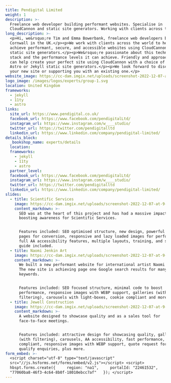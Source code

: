 ```yaml
---
title: Pendigital Limited
weight: 1
description: >-
  Freelance web developer building performant websites. Specialise in
  CloudCannon and static site generators. Working with clients across the globe.
long_description: >-
  <p>Hi, we&rsquo;re Tim and Emma Bowerbank, freelance web developers based in
  Cornwall in the UK.</p><p>We work with clients across the world to help them
  achieve performant, secure, and accessible websites using CloudCannon and
  static site generators.</p><p>We&rsquo;re passionate about this technology
  stack and the performance levels it can achieve. Friendly and approachable, we
  can help create your perfect site using CloudCannon with a choice of Eleventy,
  Astro or Jekyll static site generators.</p><p>We look forward to discussing
  your new site or supporting you with an existing one.</p>
website_image: https://cc-dam.imgix.net/uploads/screenshot-2022-12-07-at-9-45-57-am.png
logo_image: /images/logos/experts/group-1.svg
location: United Kingdom
frameworks:
  - jekyll
  - 11ty
  - astro
links:
  site_url: https://www.pendigital.co.uk/
  facebook_url: https://www.facebook.com/pendigitalLtd/
  instagram_url: https://www.instagram.com/w____studio/
  twitter_url: https://twitter.com/pendigitalltd
  linkedin_url: https://www.linkedin.com/company/pendigital-limited/
details_block:
  _bookshop_name: experts/details
  location:
  frameworks:
    - jekyll
    - 11ty
    - astro
  partner_level:
  facebook_url: https://www.facebook.com/pendigitalLtd/
  instagram_url: https://www.instagram.com/w____studio/
  twitter_url: https://twitter.com/pendigitalltd
  linkedin_url: https://www.linkedin.com/company/pendigital-limited/
slides:
  - title: Scientific Services
    image: https://cc-dam.imgix.net/uploads/screenshot-2022-12-07-at-9-48-07-am.png
    content_markdown: >-
      SEO was at the heart of this project and has had a massive impact in
      boosting awareness for Scientific Services.


      Features included: SEO optimised structure, new design, powerful landing
      pages for conversion, responsive and lazy loaded images for performance,
      full AA accessibility features, multiple layouts, training, and short-cut
      guide included.
  - title: Naomi Jenkin Art
    image: https://cc-dam.imgix.net/uploads/screenshot-2022-12-07-at-9-51-33-am.png
    content_markdown: >-
      We built a new performant website for international artist Naomi Jenkin.
      The new site is achieving page one Google search results for many popular
      keywords.


      Features included: SEO focused structure, minimal code to boost
      performance, responsive images with WEBP support, galleries (with
      filtering), carousels with light-boxes, cookie compliant and more.
  - title: Jewell Construction
    image: https://cc-dam.imgix.net/uploads/screenshot-2022-12-07-at-9-54-46-am.png
    content_markdown: >-
      A website designed to showcase quality and as a sales tool for
      face-to-face meetings.


      Features included: attractive design for showcasing quality, galleries
      (with filtering), carousels, AA accessibility, fast performance, cookie
      compliant, responsive images with WEBP support, quote request form helps
      qualify enquiries, plus more.
form_embed: >-
  <script charset="utf-8" type="text/javascript"
  src="//js.hsforms.net/forms/embed/v2.js"></script> <script>  
  hbspt.forms.create({     region: "na1",     portalId: "22461532",     formId:
  "77060ba8-46f3-4c64-8b0f-18010ebcc7af"   }); </script>
---
```

